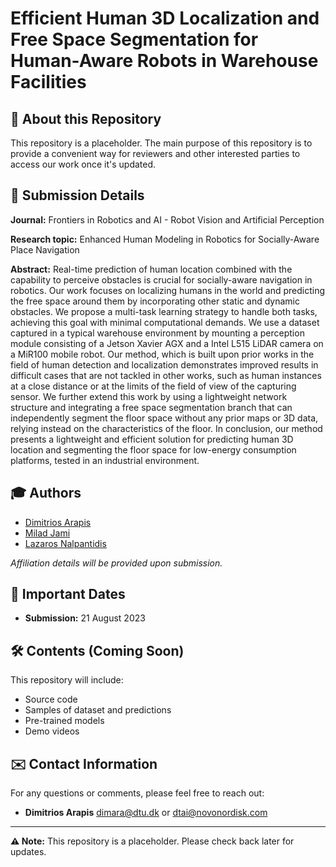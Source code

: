 # Efficient Human 3D Localization and Free Space Segmentation for Human-Aware Robots in Warehouse Facilities

## 📝 About this Repository
This repository is a placeholder. The main purpose of this repository is to provide a convenient way for reviewers and other interested parties to access our work once it's updated.

## 📄 Submission Details
**Journal:** Frontiers in Robotics and AI - Robot Vision and Artificial Perception

**Research topic:** Enhanced Human Modeling in Robotics for Socially-Aware Place Navigation

**Abstract:** Real-time prediction of human location combined with the capability to perceive obstacles is crucial for socially-aware navigation in robotics. Our work focuses on localizing humans in the world and predicting the free space around them by incorporating other static and dynamic obstacles. We propose a multi-task learning strategy to handle both tasks, achieving this goal with minimal computational demands. We use a dataset captured in a typical warehouse environment by mounting a perception module consisting of a Jetson Xavier AGX and a Intel L515 LiDAR camera on a MiR100 mobile robot. Our method, which is built upon prior works in the field of human detection and localization demonstrates improved results in difficult cases that are not tackled in other works, such as human instances at a close distance or at the limits of the field of view of the capturing sensor. We further extend this work by using a lightweight network structure and integrating a free space segmentation branch that can independently segment the floor space without any prior maps or 3D data, relying instead on the characteristics of the floor. In conclusion, our method presents a lightweight and efficient solution for predicting human 3D location and segmenting the floor space for low-energy consumption platforms, tested in an industrial environment.

## 🎓 Authors

- [Dimitrios Arapis](https://www.linkedin.com/in/dimarapis/)
- [Milad Jami](https://www.linkedin.com/in/milajam/)
- [Lazaros Nalpantidis](https://www.linkedin.com/in/lanalpa/)

_Affiliation details will be provided upon submission._


## 📅 Important Dates

- **Submission:** 21 August 2023

## 🛠️ Contents (Coming Soon)

This repository will include:

- Source code
- Samples of dataset and predictions
- Pre-trained models
- Demo videos

## ✉️ Contact Information

For any questions or comments, please feel free to reach out:

- **Dimitrios Arapis** [dimara@dtu.dk](mailto:dimara@dtu.dk) or [dtai@novonordisk.com](mailto:dtai@novonordisk.com)

---

**⚠️ Note:** This repository is a placeholder. Please check back later for updates.
